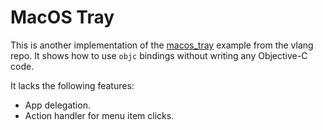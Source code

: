 # MacOS Tray

This is another implementation of the [macos_tray](https://github.com/vlang/v/tree/master/examples/macos_tray)
example from the vlang repo. It shows how to use `objc` bindings without writing any Objective-C code.

It lacks the following features:
* App delegation.
* Action handler for menu item clicks.
